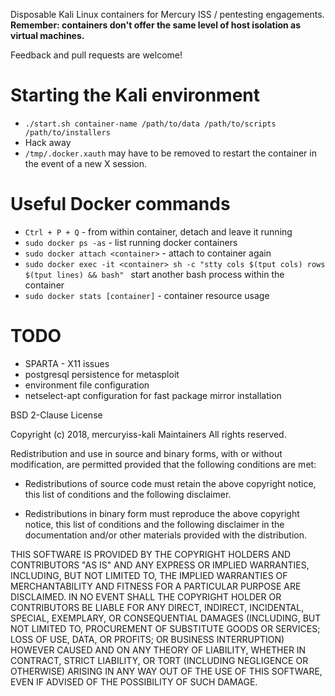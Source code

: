 Disposable Kali Linux containers for Mercury ISS / pentesting engagements.
**Remember: containers don't offer the same level of host isolation as virtual machines.**

Feedback and pull requests are welcome!

# Starting the Kali environment
  - `./start.sh container-name /path/to/data /path/to/scripts /path/to/installers`
  - Hack away
  - `/tmp/.docker.xauth` may have to be removed to restart the container in the event of a new X session.
 
# Useful Docker commands
  - `Ctrl + P + Q` - from within container, detach and leave it running
  - `sudo docker ps -as` - list running docker containers
  - `sudo docker attach <container>` - attach to container again
  - `sudo docker exec -it <container> sh -c "stty cols $(tput cols) rows $(tput lines) && bash" ` 
     start another bash process within the container
  - `sudo docker stats [container]` - container resource usage

# TODO
  - SPARTA - X11 issues
  - postgresql persistence for metasploit 
  - environment file configuration
  - netselect-apt configuration for fast package mirror installation

BSD 2-Clause License

Copyright (c) 2018, mercuryiss-kali Maintainers
All rights reserved.

Redistribution and use in source and binary forms, with or without
modification, are permitted provided that the following conditions are met:

* Redistributions of source code must retain the above copyright notice, this
  list of conditions and the following disclaimer.

* Redistributions in binary form must reproduce the above copyright notice,
  this list of conditions and the following disclaimer in the documentation
  and/or other materials provided with the distribution.

THIS SOFTWARE IS PROVIDED BY THE COPYRIGHT HOLDERS AND CONTRIBUTORS "AS IS"
AND ANY EXPRESS OR IMPLIED WARRANTIES, INCLUDING, BUT NOT LIMITED TO, THE
IMPLIED WARRANTIES OF MERCHANTABILITY AND FITNESS FOR A PARTICULAR PURPOSE ARE
DISCLAIMED. IN NO EVENT SHALL THE COPYRIGHT HOLDER OR CONTRIBUTORS BE LIABLE
FOR ANY DIRECT, INDIRECT, INCIDENTAL, SPECIAL, EXEMPLARY, OR CONSEQUENTIAL
DAMAGES (INCLUDING, BUT NOT LIMITED TO, PROCUREMENT OF SUBSTITUTE GOODS OR
SERVICES; LOSS OF USE, DATA, OR PROFITS; OR BUSINESS INTERRUPTION) HOWEVER
CAUSED AND ON ANY THEORY OF LIABILITY, WHETHER IN CONTRACT, STRICT LIABILITY,
OR TORT (INCLUDING NEGLIGENCE OR OTHERWISE) ARISING IN ANY WAY OUT OF THE USE
OF THIS SOFTWARE, EVEN IF ADVISED OF THE POSSIBILITY OF SUCH DAMAGE.

